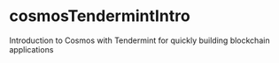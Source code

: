 # cosmosTendermintIntro
Introduction to Cosmos with Tendermint for quickly building blockchain applications
